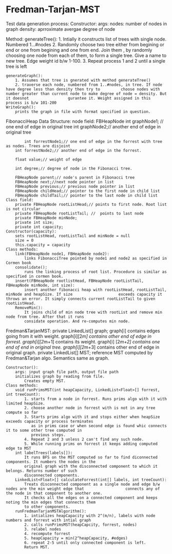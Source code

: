 # Fredman-Tarjan-MST
Test data generation process:
Constructor:
	args:
		nodes: number of nodes in graph
		density: aprroximate avergae degree of node
		
Method:
	generateTree():
		1. Intially it constructs list of trees with single node. Numbered 1...#nodes
		2. Randomly choose two tree either from begining or end or one from begining and one from end. Join them , 		   by randomly choosing one node from each of them, to form a single tree. Give a name to new tree. Edge 			   weight id b/w 1-100.
		3. Repeat process 1 and 2 until a single tree is left

	generateGraph():
		1. Assumes that tree is gnerated with method generateTree()
		2. traverse each node, numbered from 1..#nodes, in tree. If node have degree less than density then try to 		   choose nodes with number greater than current node to make degree of node = density. But it doesnot 				   gurantee it. Weight assigned in this process is b/w 101-200
	WriteGraph():
		prints the graph in file with format specified in question.


FibonacciHeap Data Structure:
	node field: FBHeapNode
		int graphNode1; // one end of edge in original tree
    		int graphNode2;// another end of edge in original tree

	    	int forrestNode1;// one end of edge in the forrest with tree as nodes. Trees are disjoint
		int forrestNode2;// another end of edge in the forrest.

		float value;// weight of edge

		int degree;// degree of node in the Fibonacci tree.
		
		FBHeapNode parent;// node's parent in Fibonacci tree
		FBHeapNode next;//next node pointer in list
		FBHeapNode previous;// previous node pointer in list
		FBHeapNode childHead;// pointer to the first node in child list
		FBHeapNode childTail;// pointer to the last node in child list
	Class field:
		private FBHeapNode rootListHead;// points to first node. Root list is not circular
		private FBHeapNode rootListTail; //  points to last node
		private FBHeapNode minNode;
		private int size;
		private int capacity;
	Constructor(capacity):
		sets rootListHead, rootListTail and minNode = null
		size = 0
		this.capacity = capacity
	Class methods:
		link(FBHeapNode node1, FBHeapNode node2):
			links FibonacciTree pointed by node1 and node2 as specified in Cormen book
		consolidate():
			runs the linking process of root list. Procedure is similar as specified in cormen book.
		insert(FBHeapNode rootlistHead, FBHeapNode rootListTail, FBHeapNode minNode, int size):
			insert another fibonacci heap with rootListHead, rootListTail, minNode and heapSize. If size 					exceeds capacity it throws an error. It simply connects current rootListTail to given 					rootListHead.
		RemoveMin():
			It joins child of min node tree with rootList and remove min node from tree. After that it runs
			considate operation. And re-computes min node.
		

Fredman&TarjanMST:
	private LinkedList<Float>[] graph;
		graph[i] contains edges going from it with weight. graph[i][2*m] contains other end of edge in forrest.
		graph[i][2*m+1] contains its weight. graph[i] [2*m+2] contains one end of end in original tree.
		graph[i][2*m+3] contains other end of edge in original graph.
    	private LinkedList<Float>[] MST;
			reference MST computed  by Fredman&Tarjan algo. Semantics same as graph.
			
	Constructor():
		args: input graph file path, output file path
		initializes graph by reading from file.
			Creates empty MST.
	Class methods:
		void runPrimsMST(int heapCapacity, LinkedList<Float>[] forrest, int treeCount):
			1. starts from a node in forrest. Runs prims algo with it with limited heapSize.
			2. choose another node in forrest with is not in any tree compute so far
			3. Starts prims algo with it and stops either when heapSize exceeds capacity or process terminates
			   as in prims case or when second edge is found whic connects it to some other tree computed in
			   previous steps.
			4. Repeat 2 and 3 unless 2 can't find any such node.
			5. While running prims on forrest it keeps adding computed edge to MST
		int labelTrees(labels[]):
			It runs BFS on the MST computed so far to find diconnected components. It numbers the nodes in the
			original graph with the disconnected component to which it belongs. Returns number of such
			disconnected components.
		LinkedList<Float>[] calculateForrest(int[] labels, int treeCount):
			Treats disconnected component as a single node and edge b/w nodes are the min weight edge that 					connects any of the node in that component to another one.
			It checks all the edges on a connected component and keeps noting the min edges that connects them
			to other components.
		runFredmanTarjanMSTAlgorithm():
			1. intializes heapCapacity with 2^(m/n), labels with node numbers and forrest with intial graph
			2. calls runPrimsMST(heapCapcity, forrest, nodes)
			3. relabel nodes
			4. recompute forrest
			5. heapCapacity = min(2^heapCapacity, #edges)
			6. repeat 2-5 until only connected component is left.
			Return MST.

